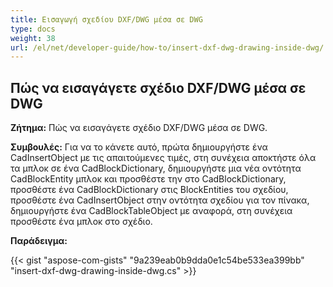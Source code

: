 ```yaml
---
title: Εισαγωγή σχεδίου DXF/DWG μέσα σε DWG
type: docs
weight: 38
url: /el/net/developer-guide/how-to/insert-dxf-dwg-drawing-inside-dwg/
---
```


## **Πώς να εισαγάγετε σχέδιο DXF/DWG μέσα σε DWG**

**Ζήτημα:** Πώς να εισαγάγετε σχέδιο DXF/DWG μέσα σε DWG.

**Συμβουλές:** Για να το κάνετε αυτό, πρώτα δημιουργήστε ένα CadInsertObject με τις απαιτούμενες τιμές, στη συνέχεια αποκτήστε όλα τα μπλοκ σε ένα CadBlockDictionary, δημιουργήστε μια νέα οντότητα CadBlockEntity μπλοκ και προσθέστε την στο CadBlockDictionary, προσθέστε ένα CadBlockDictionary στις BlockEntities του σχεδίου, προσθέστε ένα CadInsertObject στην οντότητα σχεδίου για τον πίνακα, δημιουργήστε ένα CadBlockTableObject με αναφορά, στη συνέχεια προσθέστε ένα μπλοκ στο σχέδιο.

**Παράδειγμα:**

{{< gist "aspose-com-gists" "9a239eab0b9dda0e1c54be533ea399bb" "insert-dxf-dwg-drawing-inside-dwg.cs" >}}
